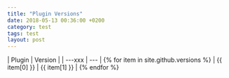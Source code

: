 ```yaml
---
title: "Plugin Versions"
date: 2018-05-13 00:36:00 +0200
category: test
tags: test
layout: post
---
```

| Plugin | Version |
| ---xxx | --- |
{% for item in site.github.versions %}
| {{ item[0] }} | {{ item[1] }} |
  {% endfor %}
